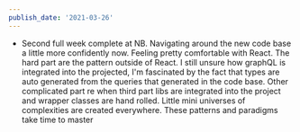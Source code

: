 ```yaml
---
publish_date: '2021-03-26'
---
```


- Second full week complete at NB. Navigating around the new code base a little more confidently now. Feeling pretty comfortable with React. The hard part are the pattern outside of React. I still unsure how graphQL is integrated into the projected, I'm fascinated by the fact that types are auto generated from the queries that generated in the code base. Other complicated part re when third part libs are integrated into the project and wrapper classes are hand rolled. Little mini universes of complexities are created everywhere. These patterns and paradigms take time to master

